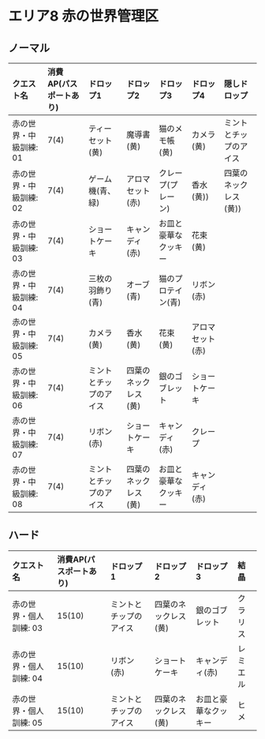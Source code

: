 # エリア8 赤の世界管理区

## ノーマル

|クエスト名|消費AP(パスポートあり)|ドロップ1|ドロップ2|ドロップ3|ドロップ4|隠しドロップ|
|:--|:--|:--|:--|:--|:--|:--|
|赤の世界・中級訓練: 01|7(4)|ティーセット(黄)|魔導書(黄)|猫のメモ帳(黄)|カメラ(黄)|ミントとチップのアイス|
|赤の世界・中級訓練: 02|7(4)|ゲーム機(青、緑)|アロマセット(赤)|クレープ(プレーン)|香水(黄))|四葉のネックレス(黄))|
|赤の世界・中級訓練: 03|7(4)|ショートケーキ|キャンディ(赤)|お皿と豪華なクッキー|花束(黄)||
|赤の世界・中級訓練: 04|7(4)|三枚の羽飾り(青)|オーブ(青)|猫のプロテイン(青)|リボン(赤)||
|赤の世界・中級訓練: 05|7(4)|カメラ(黄)|香水(黄)|花束(黄)|アロマセット(赤)||
|赤の世界・中級訓練: 06|7(4)|ミントとチップのアイス|四葉のネックレス(黄)|銀のゴブレット|ショートケーキ||
|赤の世界・中級訓練: 07|7(4)|リボン(赤)|ショートケーキ|キャンディ(赤)|クレープ||
|赤の世界・中級訓練: 08|7(4)|ミントとチップのアイス|四葉のネックレス(黄)|お皿と豪華なクッキー|キャンディ(赤)||

## ハード

|クエスト名|消費AP(パスポートあり)|ドロップ1|ドロップ2|ドロップ3|結晶|
|:--|:--|:--|:--|:--|:--|
|赤の世界・個人訓練: 03|15(10)|ミントとチップのアイス|四葉のネックレス(黄)|銀のゴブレット|クラリス|
|赤の世界・個人訓練: 04|15(10)|リボン(赤)|ショートケーキ|キャンディ(赤)|レミエル|
|赤の世界・個人訓練: 05|15(10)|ミントとチップのアイス|四葉のネックレス(黄)|お皿と豪華なクッキー|ヒメ|